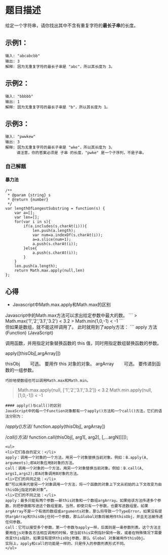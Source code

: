 # 题目描述  
给定一个字符串，请你找出其中不含有重复字符的**最长子串**的长度。
  
  
## 示例1：  
```
输入: "abcabcbb"
输出: 3 
解释: 因为无重复字符的最长子串是 "abc"，所以其长度为 3。
```  
## 示例2：  
```
输入: "bbbbb"
输出: 1
解释: 因为无重复字符的最长子串是 "b"，所以其长度为 1。
```  
## 示例3：  
```
输入: "pwwkew"
输出: 3
解释: 因为无重复字符的最长子串是 "wke"，所以其长度为 3。
     请注意，你的答案必须是 子串 的长度，"pwke" 是一个子序列，不是子串。
```  
### 自己解题  
#### 暴力法    
```  
/**
 * @param {string} s
 * @return {number}
 */
var lengthOfLongestSubstring = function(s) {
    var a=[];
    var len=[];
    for(var i in s){
        if(a.includes(s.charAt(i))){
            len.push(a.length);
            var num=a.indexOf(s.charAt(i));
            a=a.slice(num+1);
            a.push(s.charAt(i));
        }else{
            a.push(s.charAt(i));
        }
    }
    len.push(a.length);
    return Math.max.apply(null,len)
}; 
```
## 心得  
<ul><li>Javascript中Math.max.apply和Math.max的区别</li></ul>  
Javascript中的Math.max方法可以求出给定参数中最大的数。  
```
> Math.max('1','2','3.1','3.2')
< 3.2
> Math.min(1,0,-1)
< -1 
```  
<br/>  
但如果是数组，就不能这样调用了。  
此时就用到了apply方法：  
```
apply 方法 (Function) (JavaScript)

调用函数，并用指定对象替换函数的 this 值，同时用指定数组替换函数的参数。

apply([thisObj[,argArray]])

thisObj
　　可选。 要用作 this 对象的对象。
argArray
　　可选。 要传递到函数的一组参数。  
```  
巧妙地使数组也可以调用Math.max和Math.min。  
```
> Math.max.apply(null, ['1','2','3.1','3.2'])
< 3.2
> Math.min.apply(null, [1,0,-1])
< -1
```  
#### apply()与call()的区别  
JavaScript中的每一个Function对象都有一个apply()方法和一个call()方法，它们的语法分别为：  
```
/*apply()方法*/
function.apply(thisObj[, argArray])

/*call()方法*/
function.call(thisObj[, arg1[, arg2[, [,...argN]]]]);  
```
<ul>
<li>它们各自的定义：</li>
apply：调用一个对象的一个方法，用另一个对象替换当前对象。例如：B.apply(A, arguments);即A对象应用B对象的方法。  
call：调用一个对象的一个方法，用另一个对象替换当前对象。例如：B.call(A, args1,args2);即A对象调用B对象的方法。
<li>它们的共同之处：</li>
都“可以用来代替另一个对象调用一个方法，将一个函数的对象上下文从初始的上下文改变为由thisObj指定的新对象”。
<li>它们的不同之处：</li>
apply：最多只能有两个参数——新this对象和一个数组argArray。如果给该方法传递多个参数，则把参数都写进这个数组里面，当然，即使只有一个参数，也要写进数组里。如果argArray不是一个有效的数组或arguments对象，那么将导致一个TypeError。如果没有提供argArray和thisObj任何一个参数，那么Global对象将被用作thisObj，并且无法被传递任何参数。
call：它可以接受多个参数，第一个参数与apply一样，后面则是一串参数列表。这个方法主要用在js对象各方法相互调用的时候，使当前this实例指针保持一致，或者在特殊情况下需要改变this指针。如果没有提供thisObj参数，那么 Global 对象被用作thisObj。 
实际上，apply和call的功能是一样的，只是传入的参数列表形式不同。
</ul>
